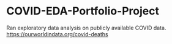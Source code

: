 # COVID-EDA-Portfolio-Project
Ran exploratory data analysis on publicly available COVID data. https://ourworldindata.org/covid-deaths 
